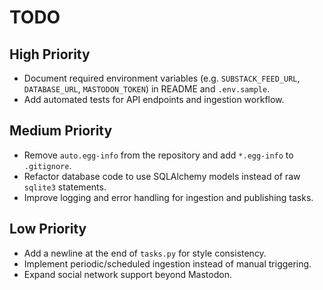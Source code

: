 # TODO

## High Priority
- Document required environment variables (e.g. `SUBSTACK_FEED_URL`, `DATABASE_URL`, `MASTODON_TOKEN`) in README and `.env.sample`.
- Add automated tests for API endpoints and ingestion workflow.

## Medium Priority
- Remove `auto.egg-info` from the repository and add `*.egg-info` to `.gitignore`.
- Refactor database code to use SQLAlchemy models instead of raw `sqlite3` statements.
- Improve logging and error handling for ingestion and publishing tasks.

## Low Priority
- Add a newline at the end of `tasks.py` for style consistency.
- Implement periodic/scheduled ingestion instead of manual triggering.
- Expand social network support beyond Mastodon.
